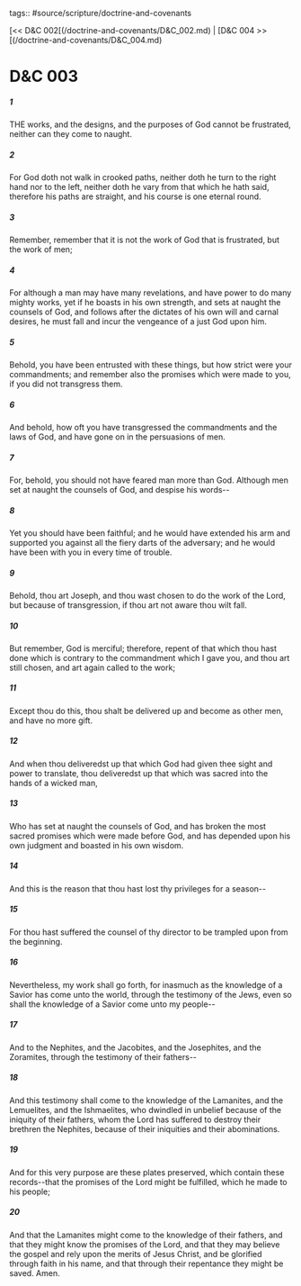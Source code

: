 tags:: #source/scripture/doctrine-and-covenants

[<< D&C 002[(/doctrine-and-covenants/D&C_002.md) | [D&C 004 >>[(/doctrine-and-covenants/D&C_004.md)

# D&C 003

##### 1

THE works, and the designs, and the purposes of God cannot be frustrated, neither can they come to naught.

##### 2

For God doth not walk in crooked paths, neither doth he turn to the right hand nor to the left, neither doth he vary from that which he hath said, therefore his paths are straight, and his course is one eternal round.

##### 3

Remember, remember that it is not the work of God that is frustrated, but the work of men;

##### 4

For although a man may have many revelations, and have power to do many mighty works, yet if he boasts in his own strength, and sets at naught the counsels of God, and follows after the dictates of his own will and carnal desires, he must fall and incur the vengeance of a just God upon him.

##### 5

Behold, you have been entrusted with these things, but how strict were your commandments; and remember also the promises which were made to you, if you did not transgress them.

##### 6

And behold, how oft you have transgressed the commandments and the laws of God, and have gone on in the persuasions of men.

##### 7

For, behold, you should not have feared man more than God. Although men set at naught the counsels of God, and despise his words--

##### 8

Yet you should have been faithful; and he would have extended his arm and supported you against all the fiery darts of the adversary; and he would have been with you in every time of trouble.

##### 9

Behold, thou art Joseph, and thou wast chosen to do the work of the Lord, but because of transgression, if thou art not aware thou wilt fall.

##### 10

But remember, God is merciful; therefore, repent of that which thou hast done which is contrary to the commandment which I gave you, and thou art still chosen, and art again called to the work;

##### 11

Except thou do this, thou shalt be delivered up and become as other men, and have no more gift.

##### 12

And when thou deliveredst up that which God had given thee sight and power to translate, thou deliveredst up that which was sacred into the hands of a wicked man,

##### 13

Who has set at naught the counsels of God, and has broken the most sacred promises which were made before God, and has depended upon his own judgment and boasted in his own wisdom.

##### 14

And this is the reason that thou hast lost thy privileges for a season--

##### 15

For thou hast suffered the counsel of thy director to be trampled upon from the beginning.

##### 16

Nevertheless, my work shall go forth, for inasmuch as the knowledge of a Savior has come unto the world, through the testimony of the Jews, even so shall the knowledge of a Savior come unto my people--

##### 17

And to the Nephites, and the Jacobites, and the Josephites, and the Zoramites, through the testimony of their fathers--

##### 18

And this testimony shall come to the knowledge of the Lamanites, and the Lemuelites, and the Ishmaelites, who dwindled in unbelief because of the iniquity of their fathers, whom the Lord has suffered to destroy their brethren the Nephites, because of their iniquities and their abominations.

##### 19

And for this very purpose are these plates preserved, which contain these records--that the promises of the Lord might be fulfilled, which he made to his people;

##### 20

And that the Lamanites might come to the knowledge of their fathers, and that they might know the promises of the Lord, and that they may believe the gospel and rely upon the merits of Jesus Christ, and be glorified through faith in his name, and that through their repentance they might be saved. Amen.
